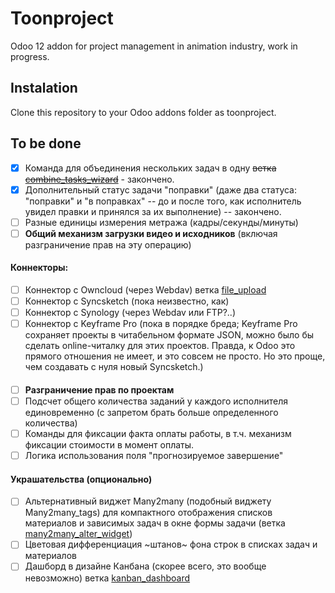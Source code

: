# Toonproject

Odoo 12 addon for project management in animation industry,
work in progress.

## Instalation

Clone this repository to your Odoo addons folder as toonproject.

## To be done

* [x] Команда для объединения нескольких задач в одну ~~ветка [combine_tasks_wizard](../../tree/combine_tasks_wizard)~~ - закончено.
* [x] Дополнительный статус задачи "поправки" (даже два статуса: "поправки" и "в поправках" -- до и после того, как исполнитель увидел правки и принялся за их выполнение) -- закончено.
* [ ] Разные единицы измерения метража (кадры/секунды/минуты)
* [ ] **Общий механизм загрузки видео и исходников** (включая разграничение прав на эту операцию)
#### Коннекторы:
  * [ ] Коннектор с Owncloud (через Webdav) ветка [file_upload](../../tree/file_upload)
  * [ ] Коннектор с Syncsketch (пока неизвестно, как)
  * [ ] Коннектор с Synology (через Webdav или FTP?..)
  * [ ] Коннектор с Keyframe Pro (пока в порядке бреда; Keyframe Pro сохраняет проекты в читабельном формате JSON, можно было бы сделать online-читалку для этих проектов. Правда, к Odoo это прямого отношения не имеет, и это совсем не просто. Но это проще, чем создавать с нуля новый Syncsketch.)
####
* [ ] **Разграничение прав по проектам**
* [ ] Подсчет общего количества заданий у каждого исполнителя единовременно (с запретом брать больше определенного количества)
* [ ] Команды для фиксации факта оплаты работы, в т.ч. механизм фиксации стоимости в момент оплаты.
* [ ] Логика использования поля "прогнозируемое завершение"

#### Украшательства (опционально)
* [ ] Альтернативный виджет Many2many (подобный виджету Many2many_tags) для компактного отображения списков материалов и зависимых задач в окне формы задачи (ветка [many2many_alter_widget](../../tree/many2many_alter_widget))
* [ ] Цветовая дифференциация ~штанов~ фона строк в списках задач и материалов
* [ ] Дашборд в дизайне Канбана (скорее всего, это вообще невозможно) ветка [kanban_dashboard](../../tree/kanban_dashboard)
